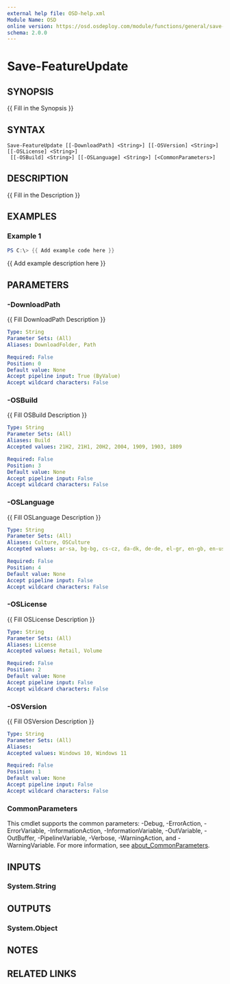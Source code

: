 ```yaml
---
external help file: OSD-help.xml
Module Name: OSD
online version: https://osd.osdeploy.com/module/functions/general/save-clipboardimage
schema: 2.0.0
---
```


# Save-FeatureUpdate

## SYNOPSIS
{{ Fill in the Synopsis }}

## SYNTAX

```
Save-FeatureUpdate [[-DownloadPath] <String>] [[-OSVersion] <String>] [[-OSLicense] <String>]
 [[-OSBuild] <String>] [[-OSLanguage] <String>] [<CommonParameters>]
```

## DESCRIPTION
{{ Fill in the Description }}

## EXAMPLES

### Example 1
```powershell
PS C:\> {{ Add example code here }}
```

{{ Add example description here }}

## PARAMETERS

### -DownloadPath
{{ Fill DownloadPath Description }}

```yaml
Type: String
Parameter Sets: (All)
Aliases: DownloadFolder, Path

Required: False
Position: 0
Default value: None
Accept pipeline input: True (ByValue)
Accept wildcard characters: False
```

### -OSBuild
{{ Fill OSBuild Description }}

```yaml
Type: String
Parameter Sets: (All)
Aliases: Build
Accepted values: 21H2, 21H1, 20H2, 2004, 1909, 1903, 1809

Required: False
Position: 3
Default value: None
Accept pipeline input: False
Accept wildcard characters: False
```

### -OSLanguage
{{ Fill OSLanguage Description }}

```yaml
Type: String
Parameter Sets: (All)
Aliases: Culture, OSCulture
Accepted values: ar-sa, bg-bg, cs-cz, da-dk, de-de, el-gr, en-gb, en-us, es-es, es-mx, et-ee, fi-fi, fr-ca, fr-fr, he-il, hr-hr, hu-hu, it-it, ja-jp, ko-kr, lt-lt, lv-lv, nb-no, nl-nl, pl-pl, pt-br, pt-pt, ro-ro, ru-ru, sk-sk, sl-si, sr-latn-rs, sv-se, th-th, tr-tr, uk-ua, zh-cn, zh-tw

Required: False
Position: 4
Default value: None
Accept pipeline input: False
Accept wildcard characters: False
```

### -OSLicense
{{ Fill OSLicense Description }}

```yaml
Type: String
Parameter Sets: (All)
Aliases: License
Accepted values: Retail, Volume

Required: False
Position: 2
Default value: None
Accept pipeline input: False
Accept wildcard characters: False
```

### -OSVersion
{{ Fill OSVersion Description }}

```yaml
Type: String
Parameter Sets: (All)
Aliases:
Accepted values: Windows 10, Windows 11

Required: False
Position: 1
Default value: None
Accept pipeline input: False
Accept wildcard characters: False
```

### CommonParameters
This cmdlet supports the common parameters: -Debug, -ErrorAction, -ErrorVariable, -InformationAction, -InformationVariable, -OutVariable, -OutBuffer, -PipelineVariable, -Verbose, -WarningAction, and -WarningVariable. For more information, see [about_CommonParameters](http://go.microsoft.com/fwlink/?LinkID=113216).

## INPUTS

### System.String

## OUTPUTS

### System.Object
## NOTES

## RELATED LINKS
